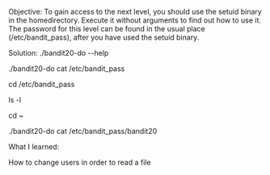 
Objective:
To gain access to the next level, you should use the setuid binary in the homedirectory. Execute it without arguments to find out how to use it. The password for this level can be found in the usual place (/etc/bandit_pass), after you have used the setuid binary.

Solution:
./bandit20-do --help

./bandit20-do cat  /etc/bandit_pass 

cd /etc/bandit_pass

ls -l

cd ~

./bandit20-do cat /etc/bandit_pass/bandit20

What I learned:

How to change users in order to read a file